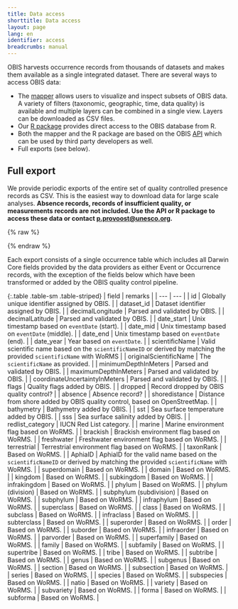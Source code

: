 ```yaml
---
title: Data access
shorttitle: Data access
layout: page
lang: en
identifier: access
breadcrumbs: manual
---
```


OBIS harvests occurrence records from thousands of datasets and makes them available as a single integrated dataset. There are several ways to access OBIS data:

- The [mapper](https://mapper.obis.org) allows users to visualize and inspect subsets of OBIS data. A variety of filters (taxonomic, geographic, time, data quality) is available and multiple layers can be combined in a single view. Layers can be downloaded as CSV files.
- Our [R package](/manual/accessr) provides direct access to the OBIS database from R.
- Both the mapper and the R package are based on the OBIS [API](https://api.obis.org) which can be used by third party developers as well.
- Full exports (see below).

## Full export

We provide periodic exports of the entire set of quality controlled presence records as CSV. This is the easiest way to download data for large scale analyses. **Absence records, records of insufficient quality, or measurements records are not included. Use the API or R package to access these data or contact <a href="mailto:p.provoost@unesco.org">p.provoost@unesco.org</a>.**

{% raw  %}

<div id="placeholder"></div>

<script src="/assets/handlebars.js"></script>

<script id="export-template" type="text/x-handlebars-template">​
    <table class="table table-sm table-striped mt-3">
        {{#each exp}}
        <tr>
            <td>{{ title }}</td>
            <td>{{ type }}</td>
            <td><a href="#" onclick="dl('{{ s3path }}');">download</a></td>
        </tr>
        {{/each}}
    </table>
</script>

<script>

function dl(s3path) {
    $.get("https://api.obis.org/metrics/logusage?agent=full_export");
    window.open("https://obis-datasets.ams3.digitaloceanspaces.com/" + s3path, "_blank");
};

$.get("https://api.obis.org/export?complete=true", function(res) {
    const source = $("#export-template").html().replace(/[\u200B]/g, "");
    const template = Handlebars.compile(source);

    let csv_files = res.results.filter(x => x.type === "csv").slice(0, 1);
    let parquet_files = res.results.filter(x => x.type === "parquet").slice(0, 1);

    const html = template({
        exp: csv_files.concat(parquet_files)
    });
    $("#placeholder").html(html);
});

</script>

{% endraw %}

Each export consists of a single occurrence table which includes all Darwin Core fields provided by the data providers as either Event or Occurrence records, with the exception of the fields below which have been transformed or added by the OBIS quality control pipeline.

{:.table .table-sm .table-striped}
| field | remarks |
| --- | --- |
| id | Globally unique identifier assigned by OBIS. |
| dataset_id | Dataset identifier assigned by OBIS. |
| decimalLongitude | Parsed and validated by OBIS. |
| decimalLatitude | Parsed and validated by OBIS. |
| date_start | Unix timestamp based on `eventDate` (start). |
| date_mid | Unix timestamp based on `eventDate` (middle). |
| date_end | Unix timestamp based on `eventDate` (end). |
| date_year | Year based on `eventDate`. |
| scientificName | Valid scientific name based on the `scientificNameID` or derived by matching the provided `scientificName` with WoRMS |
| originalScientificName | The `scientificName` as provided. |
| minimumDepthInMeters | Parsed and validated by OBIS. |
| maximumDepthInMeters | Parsed and validated by OBIS. |
| coordinateUncertaintyInMeters | Parsed and validated by OBIS. |
| flags | Quality flags added by OBIS. |
| dropped | Record dropped by OBIS quality control? |
| absence | Absence record? |
| shoredistance | Distance from shore added by OBIS quality control, based on OpenStreetMap. |
| bathymetry | Bathymetry added by OBIS. |
| sst | Sea surface temperature added by OBIS. |
| sss | Sea surface salinity added by OBIS. |
| redlist_category | IUCN Red List category. |
| marine | Marine environment flag based on WoRMS. |
| brackish | Brackish environment flag based on WoRMS. |
| freshwater | Freshwater environment flag based on WoRMS. |
| terrestrial | Terrestrial environment flag based on WoRMS. |
| taxonRank | Based on WoRMS. |
| AphiaID | AphiaID for the valid name based on the `scientificNameID` or derived by matching the provided `scientificName` with WoRMS. |
| superdomain | Based on WoRMS. |
| domain | Based on WoRMS. |
| kingdom | Based on WoRMS. |
| subkingdom | Based on WoRMS. |
| infrakingdom | Based on WoRMS. |
| phylum | Based on WoRMS. |
| phylum (division) | Based on WoRMS. |
| subphylum (subdivision) | Based on WoRMS. |
| subphylum | Based on WoRMS. |
| infraphylum | Based on WoRMS. |
| superclass | Based on WoRMS. |
| class | Based on WoRMS. |
| subclass | Based on WoRMS. |
| infraclass | Based on WoRMS. |
| subterclass | Based on WoRMS. |
| superorder | Based on WoRMS. |
| order | Based on WoRMS. |
| suborder | Based on WoRMS. |
| infraorder | Based on WoRMS. |
| parvorder | Based on WoRMS. |
| superfamily | Based on WoRMS. |
| family | Based on WoRMS. |
| subfamily | Based on WoRMS. |
| supertribe | Based on WoRMS. |
| tribe | Based on WoRMS. |
| subtribe | Based on WoRMS. |
| genus | Based on WoRMS. |
| subgenus | Based on WoRMS. |
| section | Based on WoRMS. |
| subsection | Based on WoRMS. |
| series | Based on WoRMS. |
| species | Based on WoRMS. |
| subspecies | Based on WoRMS. |
| natio | Based on WoRMS. |
| variety | Based on WoRMS. |
| subvariety | Based on WoRMS. |
| forma | Based on WoRMS. |
| subforma | Based on WoRMS. |

 